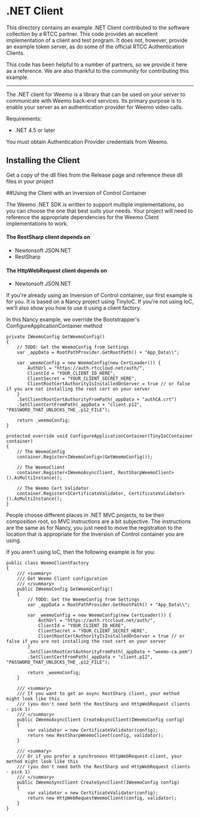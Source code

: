 # .NET Client

This directory contains an example .NET Client contributed to the software collection by a RTCC partner.  This code provides an excellent implementation of a client and test program.  It does not, however, provide an example token server, as do some of the official RTCC Authentication Clients.

This code has been helpful to a number of partners, so we provide it
here as a reference.  We are also thankful to the community for
contributing this example.

---

The .NET client for Weemo is a library that can be used on your server to communicate with Weemo back-end services.  Its primary purpose is to enable your server as an authentication provider for Weemo video calls.

Requirements:

- .NET 4.5 or later

You must obtain Authentication Provider credentials from Weemo.


## Installing the Client

Get a copy of the dll files from the Release page and reference these dll files in your project

##Using the Client with an Inversion of Control Container

The Weemo .NET SDK is written to support multiple implementations, so you can choose the one that best suits your needs. Your project will need to reference the appropriate dependencies for the Weemo Client implementations to work. 

#### The RestSharp client depends on 

- Newtonsoft JSON.NET
- RestSharp

#### The HttpWebRequest client depends on 

- Newtonsoft JSON.NET


If you're already using an Inversion of Control container, our first example is for you.  It is based on a Nancy project using TinyIoC. If you're not using IoC, we'll also show you how to use it using a client factory.

In this Nancy example, we override the Bootstrapper's ConfigureApplicationContainer method

```
private IWeemoConfig GetWeemoConfig() 
{
    // TODO: Get the WeemoConfig from Settings
    var _appData = RootPathProvider.GetRootPath() + "App_Data\\";

    var _weemoConfig = new WeemoConfig(new CertLoader()) {
        AuthUrl = "https://auth.rtccloud.net/auth/",
        ClientId = "YOUR_CLIENT_ID_HERE",
        ClientSecret = "YOUR_CLIENT_SECRET_HERE",
        ClientRootCertAuthorityIsInstalledOnServer = true // or false if you are not installing the root cert on your server
    }
    .SetClientRootCertAuthorityFromPath(_appData + "authCA.crt")
    .SetClientCertFromPath(_appData + "client.p12", "PASSWORD_THAT_UNLOCKS_THE_.p12_FILE");

    return _weemoConfig;
}
        
protected override void ConfigureApplicationContainer(TinyIoCContainer container)
{
    // The WeemoConfig
    container.Register<IWeemoConfig>(GetWeemoConfig());

    // The WeemoClient
    container.Register<IWeemoAsyncClient, RestSharpWeemoClient>().AsMultiInstance();

    // The Weemo Cert Validator
    container.Register<ICertificateValidator, CertificateValidator>().AsMultiInstance();
}
```

People choose different places in .NET MVC projects, to be their composition root, so MVC instructions are a bit subjective. The instructions are the same as for Nancy, you just need to move the registration to the location that is appropriate for the Inversion of Control container you are using.

If you aren't using IoC, then the following example is for you:

```
public class WeemoClientFactory 
{
    /// <summary>
    /// Get Weemo Client configuration
    /// </summary>
    public IWeemoConfig GetWeemoConfig() 
    {
        // TODO: Get the WeemoConfig from Settings
        var _appData = RootPathProvider.GetRootPath() + "App_Data\\";

        var _weemoConfig = new WeemoConfig(new CertLoader()) {
            AuthUrl = "https://auth.rtccloud.net/auth/",
            ClientId = "YOUR_CLIENT_ID_HERE",
            ClientSecret = "YOUR_CLIENT_SECRET_HERE",
            ClientRootCertAuthorityIsInstalledOnServer = true // or false if you are not installing the root cert on your server
        }
        .SetClientRootCertAuthorityFromPath(_appData + "weemo-ca.pem")
        .SetClientCertFromPath(_appData + "client.p12", "PASSWORD_THAT_UNLOCKS_THE_.p12_FILE");

        return _weemoConfig;
    }

    /// <summary>
    /// If you want to get an async RestSharp client, your method might look like this
    /// (you don't need both the RestSharp and HttpWebRequest clients - pick 1)
    /// </summary>
    public IWeemoAsyncClient CreateAsyncClient(IWeemoConfig config) 
    {
        var validator = new CertificateValidator(config);
        return new RestSharpWeemoClient(config, validator);    
    }

    /// <summary>
    /// Or if you prefer a synchronous HttpWebRequest client, your method might look like this
    /// (you don't need both the RestSharp and HttpWebRequest clients - pick 1)
    /// </summary>
    public IWeemoSyncClient CreateSyncClient(IWeemoConfig config) 
    {
        var validator = new CertificateValidator(config);
        return new HttpWebRequestWeemoClient(config, validator);    
    }
}

```
